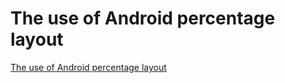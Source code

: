 # The use of Android percentage layout
[The use of Android percentage layout](https://aiwithcloud.com/2022/09/19/the_use_of_android_percentage_layout/)